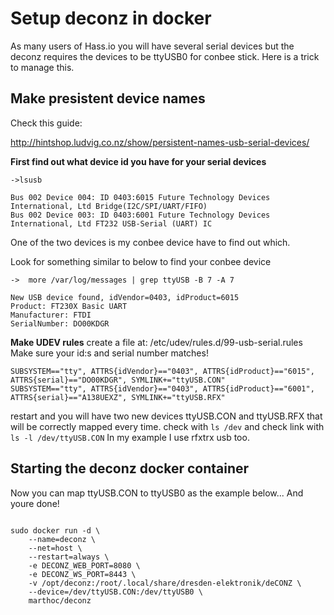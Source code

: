 # Setup deconz in docker
As many users of Hass.io you will have several serial devices but the deconz requires the devices to be ttyUSB0 for conbee stick. Here is a trick to manage this.

## Make presistent device names
Check this guide:

http://hintshop.ludvig.co.nz/show/persistent-names-usb-serial-devices/


**First find out what device id you have for your serial devices**


```
->lsusb

Bus 002 Device 004: ID 0403:6015 Future Technology Devices International, Ltd Bridge(I2C/SPI/UART/FIFO)
Bus 002 Device 003: ID 0403:6001 Future Technology Devices International, Ltd FT232 USB-Serial (UART) IC
```
One of the two devices is my conbee device have to find out which.

Look for something similar to below to find your conbee device
```
->  more /var/log/messages | grep ttyUSB -B 7 -A 7

New USB device found, idVendor=0403, idProduct=6015
Product: FT230X Basic UART
Manufacturer: FTDI
SerialNumber: DO00KDGR

```

**Make UDEV rules**
create a file at: /etc/udev/rules.d/99-usb-serial.rules
Make sure your id:s and serial number matches!

```
SUBSYSTEM=="tty", ATTRS{idVendor}=="0403", ATTRS{idProduct}=="6015", ATTRS{serial}=="DO00KDGR", SYMLINK+="ttyUSB.CON"
SUBSYSTEM=="tty", ATTRS{idVendor}=="0403", ATTRS{idProduct}=="6001", ATTRS{serial}=="A138UEXZ", SYMLINK+="ttyUSB.RFX"
```

restart and you will have two new devices ttyUSB.CON and ttyUSB.RFX that will be correctly mapped every time. 
check with ``ls /dev`` and check link with ``ls -l /dev/ttyUSB.CON``
In my example I use rfxtrx usb too.

## Starting the deconz docker container

Now you can map ttyUSB.CON to ttyUSB0 as the example below... And youre done!

```

sudo docker run -d \
    --name=deconz \
    --net=host \
    --restart=always \
    -e DECONZ_WEB_PORT=8080 \
    -e DECONZ_WS_PORT=8443 \
    -v /opt/deconz:/root/.local/share/dresden-elektronik/deCONZ \
    --device=/dev/ttyUSB.CON:/dev/ttyUSB0 \
    marthoc/deconz

```
